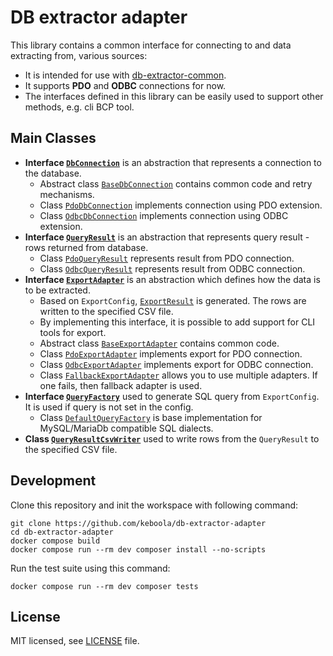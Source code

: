 # DB extractor adapter

This library contains a common interface for connecting to and data extracting from, various sources:
 - It is intended for use with [db-extractor-common](https://github.com/keboola/db-extractor-common).
 - It supports **PDO** and **ODBC** connections for now.
 - The interfaces defined in this library can be easily used to support other methods, e.g. cli BCP tool.
 
## Main Classes

- **Interface [`DbConnection`](https://github.com/keboola/db-extractor-adapter/blob/master/src/Connection/DbConnection.php)** is an abstraction that represents a connection to the database.
    - Abstract class [`BaseDbConnection`](https://github.com/keboola/db-extractor-adapter/blob/master/src/Connection/BaseDbConnection.php) contains common code and retry mechanisms.
    - Class [`PdoDbConnection`](https://github.com/keboola/db-extractor-adapter/blob/master/src/PDO/PdoConnection.php) implements connection using PDO extension. 
    - Class [`OdbcDbConnection`](https://github.com/keboola/db-extractor-adapter/blob/master/src/ODBC/OdbcConnection.php) implements connection using ODBC extension.
- **Interface [`QueryResult`](https://github.com/keboola/db-extractor-adapter/blob/master/src/ValueObject/QueryResult.php)** is an abstraction that represents query result - rows returned from database.
    - Class [`PdoQueryResult`](https://github.com/keboola/db-extractor-adapter/blob/master/src/PDO/PdoQueryResult.php) represents result from PDO connection.
    - Class [`OdbcQueryResult`](https://github.com/keboola/db-extractor-adapter/blob/master/src/ODBC/OdbcQueryResult.php) represents result from ODBC connection.
- **Interface [`ExportAdapter`](https://github.com/keboola/db-extractor-adapter/blob/master/src/ExportAdapter.php)**  is an abstraction which defines how the data is to be extracted.
    - Based on `ExportConfig`, [`ExportResult`](https://github.com/keboola/db-extractor-adapter/blob/master/src/ValueObject/ExportResult.php) is generated. The rows are written to the specified CSV file.
    - By implementing this interface, it is possible to add support for CLI tools for export.
    - Abstract class [`BaseExportAdapter`](https://github.com/keboola/db-extractor-adapter/blob/master/src/BaseExportAdapter.php) contains common code.
    - Class [`PdoExportAdapter`](https://github.com/keboola/db-extractor-adapter/blob/master/src/PDO/PdoExportAdapter.php) implements export for PDO connection.
    - Class [`OdbcExportAdapter`](https://github.com/keboola/db-extractor-adapter/blob/master/src/ODBC/OdbcExportAdapter.php) implements export for ODBC connection.
    - Class [`FallbackExportAdapter`](https://github.com/keboola/db-extractor-adapter/blob/master/src/FallbackExportAdapter.php) allows you to use multiple adapters. If one fails, then fallback adapter is used.
- **Interface [`QueryFactory`](https://github.com/keboola/db-extractor-adapter/blob/master/src/Query/QueryFactory.php)** used to generate SQL query from `ExportConfig`. It is used if query is not set in the config.
    - Class [`DefaultQueryFactory`](https://github.com/keboola/db-extractor-adapter/blob/master/src/Query/DefaultQueryFactory.php) is base implementation for MySQL/MariaDb compatible SQL dialects. 
- **Class [`QueryResultCsvWriter`](https://github.com/keboola/db-extractor-adapter/blob/master/src/QueryResultCsvWriter.php)** used to write rows from the `QueryResult` to the specified CSV file. 

## Development

Clone this repository and init the workspace with following command:

```
git clone https://github.com/keboola/db-extractor-adapter
cd db-extractor-adapter
docker compose build
docker compose run --rm dev composer install --no-scripts
```

Run the test suite using this command:

```
docker compose run --rm dev composer tests
```

## License

MIT licensed, see [LICENSE](./LICENSE) file.
